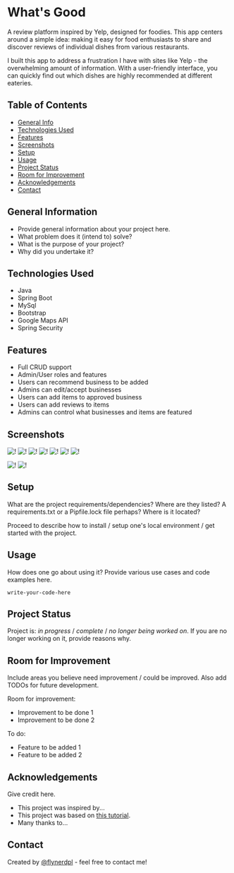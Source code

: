 # What's Good
 A review platform inspired by Yelp, designed for foodies. This app centers around a simple idea: making it easy for food enthusiasts to share and discover reviews of individual dishes from various restaurants.

 I built this app to address a frustration I have with sites like Yelp - the overwhelming amount of information. With a user-friendly interface, you can quickly find out which dishes are highly recommended at different eateries. 
<!-- Live demo [_here_](https://www.example.com).  If you have the project hosted somewhere, include the link here. -->

## Table of Contents
* [General Info](#general-information)
* [Technologies Used](#technologies-used)
* [Features](#features)
* [Screenshots](#screenshots)
* [Setup](#setup)
* [Usage](#usage)
* [Project Status](#project-status)
* [Room for Improvement](#room-for-improvement)
* [Acknowledgements](#acknowledgements)
* [Contact](#contact)
<!-- * [License](#license) -->


## General Information
- Provide general information about your project here.
- What problem does it (intend to) solve?
- What is the purpose of your project?
- Why did you undertake it?
<!-- You don't have to answer all the questions - just the ones relevant to your project. -->


## Technologies Used
- Java
- Spring Boot
- MySql
- Bootstrap
- Google Maps API
- Spring Security


## Features
- Full CRUD support
- Admin/User roles and features
- Users can recommend business to be added
- Admins can edit/accept businesses
- Users can add items to approved business
- Users can add reviews to items
- Admins can control what businesses and items are featured


## Screenshots
![!](https://github.com/DatGuy8/whatsGood-final/blob/master/Screenshots/HomePage.png)
![!](https://github.com/DatGuy8/whatsGood-final/blob/master/Screenshots/HomePage2.png)
![!](https://github.com/DatGuy8/whatsGood-final/blob/master/Screenshots/HomePage3.png)
![!](https://github.com/DatGuy8/whatsGood-final/blob/master/Screenshots/BusinessShowPage.png)
![!](https://github.com/DatGuy8/whatsGood-final/blob/master/Screenshots/BusinessShowPage1.png)
![!](https://github.com/DatGuy8/whatsGood-final/blob/master/Screenshots/ItemsPage.png)
![!](https://github.com/DatGuy8/whatsGood-final/blob/master/Screenshots/addReviewPage.png)

![!](https://github.com/DatGuy8/whatsGood-final/blob/master/Screenshots/adminAllBusiness.png)
![!](https://github.com/DatGuy8/whatsGood-final/blob/master/Screenshots/AdminEditBusiness.png)


<!-- If you have screenshots you'd like to share, include them here. -->


## Setup
What are the project requirements/dependencies? Where are they listed? A requirements.txt or a Pipfile.lock file perhaps? Where is it located?

Proceed to describe how to install / setup one's local environment / get started with the project.


## Usage
How does one go about using it?
Provide various use cases and code examples here.

`write-your-code-here`


## Project Status
Project is: _in progress_ / _complete_ / _no longer being worked on_. If you are no longer working on it, provide reasons why.


## Room for Improvement
Include areas you believe need improvement / could be improved. Also add TODOs for future development.

Room for improvement:
- Improvement to be done 1
- Improvement to be done 2

To do:
- Feature to be added 1
- Feature to be added 2


## Acknowledgements
Give credit here.
- This project was inspired by...
- This project was based on [this tutorial](https://www.example.com).
- Many thanks to...


## Contact
Created by [@flynerdpl](https://www.flynerd.pl/) - feel free to contact me!


<!-- Optional -->
<!-- ## License -->
<!-- This project is open source and available under the [... License](). -->

<!-- You don't have to include all sections - just the one's relevant to your project -->
